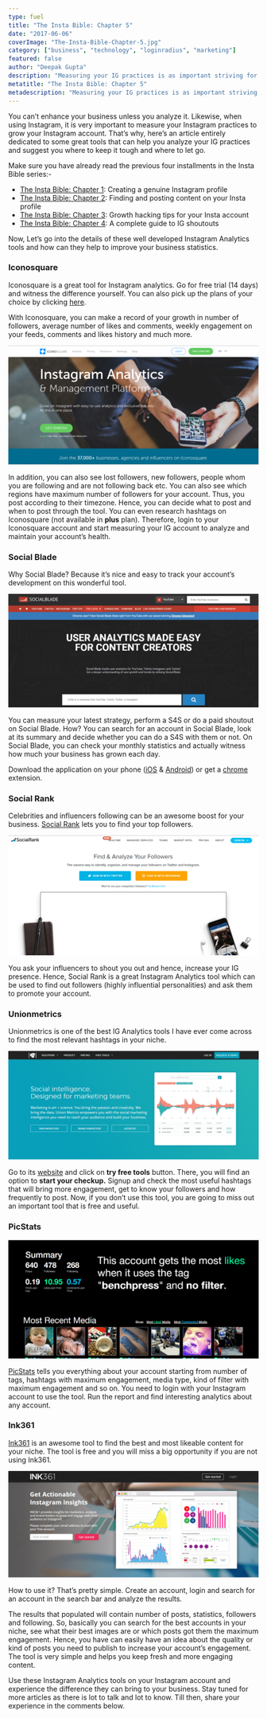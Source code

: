 ```yaml
---
type: fuel
title: "The Insta Bible: Chapter 5"
date: "2017-06-06"
coverImage: "The-Insta-Bible-Chapter-5.jpg"
category: ["business", "technology", "loginradius", "marketing"]
featured: false 
author: "Deepak Gupta"
description: "Measuring your IG practices is as important striving for your account. Analyze your Instagram efforts with these awesome tools Inside."
metatitle: "The Insta Bible: Chapter 5"
metadescription: "Measuring your IG practices is as important striving for your account. Analyze your Instagram efforts with these awesome tools Inside."
---
```


You can’t enhance your business unless you analyze it. Likewise, when using Instagram, it is very important to measure your Instagram practices to grow your Instagram account. That’s why, here’s an article entirely dedicated to some great tools that can help you analyze your IG practices and suggest you where to keep it tough and where to let go. 

Make sure you have already read the previous four installments in the Insta Bible series:-

- [The Insta Bible: Chapter 1](https://www.loginradius.com/blog/fuel/2017/05/the-insta-bible-chapter-1/): Creating a genuine Instagram profile
- [The Insta Bible: Chapter 2](https://www.loginradius.com/blog/fuel/2017/05/the-insta-bible-chapter-2/): Finding and posting content on your Insta profile
- [The Insta Bible: Chapter 3](https://www.loginradius.com/blog/fuel/2017/06/the-insta-bible-chapter-3/): Growth hacking tips for your Insta account
- [The Insta Bible: Chapter 4](https://www.loginradius.com/blog/fuel/2017/06/the-insta-bible-chapter-4/): A complete guide to IG shoutouts

Now, Let’s go into the details of these well developed Instagram Analytics tools and how can they help to improve your business statistics.

### **Iconosquare**

Iconosquare is a great tool for Instagram analytics. Go for free trial (14 days) and witness the difference yourself. You can also pick up the plans of your choice by clicking [here](https://pro.iconosquare.com/pricing).

With Iconosquare, you can make a record of your growth in number of followers, average number of likes and comments, weekly engagement on your feeds, comments and likes history and much more.

![Instagram Analytics tool - Iconosquare](Instagram-Analytics-tool-Iconosquare.png)

In addition, you can also see lost followers, new followers, people whom you are following and are not following back etc. You can also see which regions have maximum number of followers for your account. Thus, you post according to their timezone. Hence, you can decide what to post and when to post through the tool. You can even research hashtags on Iconosquare (not available in **plus** plan). Therefore, login to your Iconosquare account and start measuring your IG account to analyze and maintain your account’s health.

### **Social Blade**

Why Social Blade? Because it’s nice and easy to track your account’s development on this wonderful tool. 

![Instagram Analytics tool - Social Blade](Instagram-Analytics-tool-Social-Blade.png)

You can measure your latest strategy, perform a S4S or do a paid shoutout on Social Blade. How? You can search for an account in Social Blade, look at its summary and decide whether you can do a S4S with them or not. On Social Blade, you can check your monthly statistics and actually witness how much your business has grown each day.

Download the application on your phone ([iOS](https://itunes.apple.com/ca/app/social-blade-statistics-app/id838333283?mt=8) & [Android](https://play.google.com/store/apps/details?id=com.socialblade.droid.statistics)) or get a [chrome](https://chrome.google.com/webstore/detail/social-blade/cfidkbgamfhdgmedldkagjopnbobdmdn) extension.

### **Social Rank**

Celebrities and influencers following can be an awesome boost for your business. [Social Rank](https://socialrank.com/) lets you to find your top followers.

![Instagram Analytics tool - Social rank](Instagram-Analytics-tool-Social-rank.png)

You ask your influencers to shout you out and hence, increase your IG presence. Hence, Social Rank is a great Instagram Analytics tool which can be used to find out followers (highly influential personalities) and ask them to promote your account.

### **Unionmetrics**

Unionmetrics is one of the best IG Analytics tools I have ever come across to find the most relevant hashtags in your niche.

![Instagram Analytics tool - Unionmetrics](Instagram-Analytics-tool-Unionmetrics.png)

Go to its [website](https://unionmetrics.com/) and click on **try free tools** button. There, you will find an option to **start your checkup.** Signup and check the most useful hashtags that will bring more engagement, get to know your followers and how frequently to post. Now, if you don’t use this tool, you are going to miss out an important tool that is free and useful.

### **PicStats** 

![Instagram Analytics tool - PicStats](Instagram-Analytics-tool-PicStats.png)

[PicStats](http://picstats.com/u/maccosmetics) tells you everything about your account starting from number of tags, hashtags with maximum engagement, media type, kind of filter with maximum engagement and so on. You need to login with your Instagram account to use the tool. Run the report and find interesting analytics about any account.

### **Ink361**

[Ink361](http://ink361.com/) is an awesome tool to find the best and most likeable content for your niche. The tool is free and you will miss a big opportunity if you are not using Ink361.

![Instagram Analytics tool - Ink361](Instagram-Analytics-tool-Ink361.png)

How to use it? That’s pretty simple. Create an account, login and search for an account in the search bar and analyze the results.

The results that populated will contain number of posts, statistics, followers and following. So, basically you can search for the best accounts in your niche, see what their best images are or which posts got them the maximum engagement. Hence, you have can easily have an idea about the quality or kind of posts you need to publish to increase your account’s engagement. The tool is very simple and helps you keep fresh and more engaging content.

Use these Instagram Analytics tools on your Instagram account and experience the difference they can bring to your business. Stay tuned for more articles as there is lot to talk and lot to know. Till then, share your experience in the comments below.
